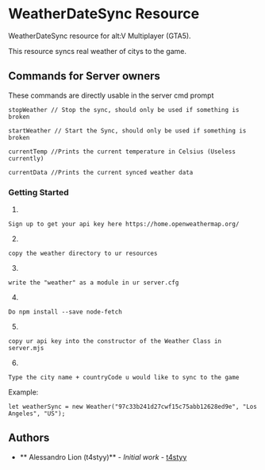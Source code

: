 # WeatherDateSync Resource

WeatherDateSync resource for alt:V Multiplayer (GTA5).

This resource syncs real weather of citys to the game.

## Commands for Server owners

These commands are directly usable in the server cmd prompt
```
stopWeather // Stop the sync, should only be used if something is broken 
```
```
startWeather // Start the Sync, should only be used if something is broken 
```
```
currentTemp //Prints the current temperature in Celsius (Useless currently)
```
```
currentData //Prints the current synced weather data
```
### Getting Started

1.
```
Sign up to get your api key here https://home.openweathermap.org/
```
2.
```
copy the weather directory to ur resources
```
3.
```
write the "weather" as a module in ur server.cfg
```
4.
```
Do npm install --save node-fetch
```
5.
```
copy ur api key into the constructor of the Weather Class in server.mjs
```
6.
```
Type the city name + countryCode u would like to sync to the game
```

Example:
```
let weatherSync = new Weather("97c33b241d27cwf15c75abb12628ed9e", "Los Angeles", "US");
```

## Authors

* ** Alessandro Lion (t4styy)** - *Initial work* - [t4styy](https://github.com/tastydev)
